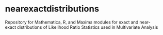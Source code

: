 # nearexactdistributions
Repository for Mathematica, R, and Maxima modules for exact and near-exact distributions of Likelihood Ratio Statistics used in Multivariate Analysis
